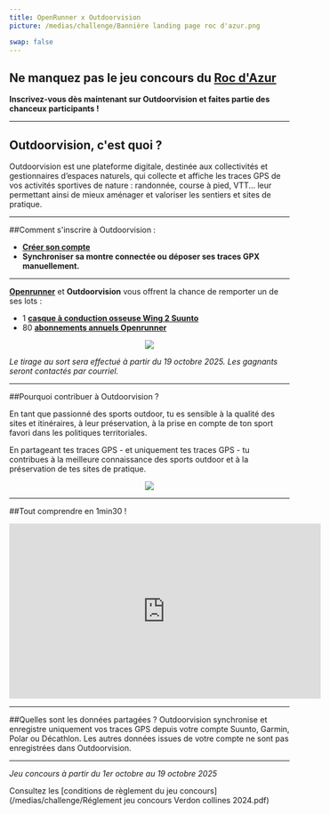 ```yaml
---
title: OpenRunner x Outdoorvision
picture: /medias/challenge/Bannière landing page roc d'azur.png

swap: false
---
```


<p align="center">
 
## Ne manquez pas le jeu concours du [Roc d'Azur](https://www.rocazur.com/fr)
 
**Inscrivez-vous dès maintenant sur Outdoorvision et faites partie des chanceux participants !**

</p>

---

## Outdoorvision, c'est quoi ?
 
Outdoorvision est une plateforme digitale, destinée aux collectivités et gestionnaires d’espaces naturels, qui collecte et affiche les traces GPS de vos activités sportives de nature : randonnée, course à pied, VTT... leur permettant ainsi de mieux aménager et valoriser les sentiers et sites de pratique.

---

##Comment s'inscrire à Outdoorvision :
- **[Créer son compte](https://staging-auth.outdoorvision.fr/auth/realms/PRNSN/protocol/openid-connect/registrations?client_id=back1-outdoorgeovision-prnsn&response_type=code&redirect_uri=https://staging-back.outdoorvision.fr/auth/done/&scope=openid)**
- **Synchroniser sa montre connectée ou déposer ses traces GPX manuellement.**
  
<participate></participate>

---

**[Openrunner](https://www.openrunner.com/)** et **Outdoorvision** vous offrent la chance de remporter un de ses lots : 

- 1 **[casque à conduction osseuse Wing 2 Suunto](https://www.suunto.com/fr-fr/Produits/casque-audio/suunto-wing-2/suunto-wing-2-black/)**
- 80 **[abonnements annuels Openrunner](https://www.openrunner.com/)**
  
<p align="center">
  <img src="/medias/challenge/banniere_lots_rocdazur2025.png">
</p>


*Le tirage au sort sera effectué à partir du 19 octobre 2025. Les gagnants seront contactés par courriel.*

------

##Pourquoi contribuer à Outdoorvision ?

En tant que passionné des sports outdoor, tu es sensible à la qualité des sites et itinéraires, à leur préservation, à la prise en compte de ton sport favori dans les politiques territoriales. 

En partageant tes traces GPS - et uniquement tes traces GPS - tu contribues à la meilleure connaissance des sports outdoor et à la préservation de tes sites de pratique.

<p align="center">
  <img src="/medias/challenge/bandeau_contribue_rocdazur
.png">
</p>

------

##Tout comprendre en 1min30 !
<p align="center">
<iframe width="560" height="315" src="https://www.youtube.com/embed/fMkJ--vPamA?si=SxuhFIjWeJ6jFW_b" title="YouTube video player" title="YouTube video player" frameborder="0" allow="accelerometer; autoplay; clipboard-write; encrypted-media; gyroscope; picture-in-picture" allowfullscreen></iframe>
</p>


---

##Quelles sont les données partagées ?
Outdoorvision synchronise et enregistre uniquement vos traces GPS depuis votre compte Suunto, Garmin, Polar ou Décathlon. Les autres données issues de votre compte ne sont pas enregistrées dans Outdoorvision.

---

*Jeu concours à partir du 1er octobre au 19 octobre 2025* 

Consultez les [conditions de règlement du jeu concours](/medias/challenge/Réglement jeu concours Verdon collines 2024.pdf)
<p></p>




